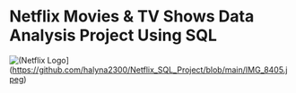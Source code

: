 # Netflix Movies & TV Shows Data Analysis Project Using SQL

![(Netflix Logo]([)](https://github.com/halyna2300/Netflix_SQL_Project/blob/main/IMG_8405.jpeg)
